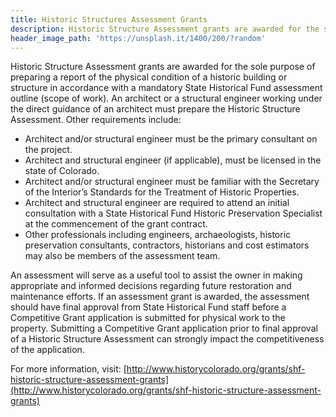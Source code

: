 ```yaml
---
title: Historic Structures Assessment Grants
description: Historic Structure Assessment grants are awarded for the sole purpose of preparing a report of the physical condition of a historic building or structure in accordance with a mandatory State Historical Fund assessment outline (scope of work). An architect or a structural engineer working under the direct guidance of an architect must prepare the Historic Structure Assessment.
header_image_path: 'https://unsplash.it/1400/200/?random'
---
```



Historic Structure Assessment grants are awarded for the sole purpose of preparing a report of the physical condition of a historic building or structure in accordance with a mandatory State Historical Fund assessment outline (scope of work). An architect or a structural engineer working under the direct guidance of an architect must prepare the Historic Structure Assessment. Other requirements include:

* Architect and/or structural engineer must be the primary consultant on the project.
* Architect and structural engineer (if applicable), must be licensed in the state of Colorado.
* Architect and/or structural engineer must be familiar with the Secretary of the Interior’s Standards for the Treatment of Historic Properties.
* Architect and structural engineer are required to attend an initial consultation with a State Historical Fund Historic Preservation Specialist at the commencement of the grant contract.
* Other professionals including engineers, archaeologists, historic preservation consultants, contractors, historians and cost estimators may also be members of the assessment team.

An assessment will serve as a useful tool to assist the owner in making appropriate and informed decisions regarding future restoration and maintenance efforts. If an assessment grant is awarded, the assessment should have final approval from State Historical Fund staff before a Competitive Grant application is submitted for physical work to the property. Submitting a Competitive Grant application prior to final approval of a Historic Structure Assessment can strongly impact the competitiveness of the application.

For more information, visit: [http://www.historycolorado.org/grants/shf-historic-structure-assessment-grants](http://www.historycolorado.org/grants/shf-historic-structure-assessment-grants)